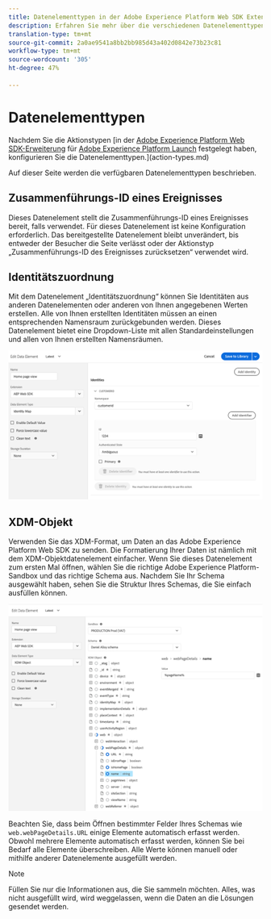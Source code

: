 ```yaml
---
title: Datenelementtypen in der Adobe Experience Platform Web SDK Extension
description: Erfahren Sie mehr über die verschiedenen Datenelementtypen, die von der Adobe Experience Platform Web SDK Extension in Adobe Experience Platform Launch bereitgestellt werden.
translation-type: tm+mt
source-git-commit: 2a0ae9541a8bb2bb985d43a402d0842e73b23c81
workflow-type: tm+mt
source-wordcount: '305'
ht-degree: 47%

---
```



# Datenelementtypen

Nachdem Sie die Aktionstypen [in der [Adobe Experience Platform Web SDK-Erweiterung](web-sdk-extension.md) für [Adobe Experience Platform Launch](https://experienceleague.adobe.com/docs/launch.html) festgelegt haben, konfigurieren Sie die Datenelementtypen.](action-types.md)

Auf dieser Seite werden die verfügbaren Datenelementtypen beschrieben.

## Zusammenführungs-ID eines Ereignisses

Dieses Datenelement stellt die Zusammenführungs-ID eines Ereignisses bereit, falls verwendet. Für dieses Datenelement ist keine Konfiguration erforderlich. Das bereitgestellte Datenelement bleibt unverändert, bis entweder der Besucher die Seite verlässt oder der Aktionstyp „Zusammenführungs-ID des Ereignisses zurücksetzen“ verwendet wird.

## Identitätszuordnung

Mit dem Datenelement „Identitätszuordnung“ können Sie Identitäten aus anderen Datenelementen oder anderen von Ihnen angegebenen Werten erstellen. Alle von Ihnen erstellten Identitäten müssen an einen entsprechenden Namensraum zurückgebunden werden. Dieses Datenelement bietet eine Dropdown-Liste mit allen Standardeinstellungen und allen von Ihnen erstellten Namensräumen.

![](./assets/identity-map-data-element.png)

## XDM-Objekt

Verwenden Sie das XDM-Format, um Daten an das Adobe Experience Platform Web SDK zu senden. Die Formatierung Ihrer Daten ist nämlich mit dem XDM-Objektdatenelement einfacher. Wenn Sie dieses Datenelement zum ersten Mal öffnen, wählen Sie die richtige Adobe Experience Platform-Sandbox und das richtige Schema aus. Nachdem Sie Ihr Schema ausgewählt haben, sehen Sie die Struktur Ihres Schemas, die Sie einfach ausfüllen können.

![](./assets/XDM-object.png)

Beachten Sie, dass beim Öffnen bestimmter Felder Ihres Schemas wie `web.webPageDetails.URL` einige Elemente automatisch erfasst werden. Obwohl mehrere Elemente automatisch erfasst werden, können Sie bei Bedarf alle Elemente überschreiben. Alle Werte können manuell oder mithilfe anderer Datenelemente ausgefüllt werden.

>[!NOTE]
>
>Füllen Sie nur die Informationen aus, die Sie sammeln möchten. Alles, was nicht ausgefüllt wird, wird weggelassen, wenn die Daten an die Lösungen gesendet werden.
